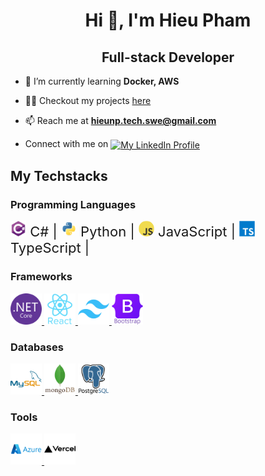 <h1 align="center">Hi 👋, I'm Hieu Pham</h1>
<h2 align="center">Full-stack Developer</h2>

- 🌱 I’m currently learning **Docker, AWS**

- 👨‍💻 Checkout my projects [here](https://github.com/Toidicodedao69?tab=repositories)

- 📫 Reach me at **hieunp.tech.swe@gmail.com**

- Connect with me on <a href="https://www.linkedin.com/in/nghia-hieu-pham/" target="blank"><img align="center"
    src="https://raw.githubusercontent.com/rahuldkjain/github-profile-readme-generator/master/src/images/icons/Social/linked-in-alt.svg"
    alt="My LinkedIn Profile" height="30" width="30" />
</a>

<h2 align="left">My Techstacks</h2>
<h3 align="left">Programming Languages</h3>

<div style="display: inline-block; font-size: 22px;">
    <img src="https://raw.githubusercontent.com/devicons/devicon/master/icons/csharp/csharp-original.svg" alt="csharp" width="25" height="25"> C# |
    <img src="https://raw.githubusercontent.com/devicons/devicon/master/icons/python/python-original.svg" alt="python" width="25" height="25" style="border-radius: 50%;"> Python |
    <img src="https://raw.githubusercontent.com/devicons/devicon/master/icons/javascript/javascript-original.svg" alt="javascript" width="25" height="25" style="border-radius: 50%;"> JavaScript |
    <img src="https://github.com/devicons/devicon/blob/master/icons/typescript/typescript-original.svg" alt="typescript" width="25" height="25"> TypeScript |
</div>
   
<h3 align="left">Frameworks</h3>
<p align="left">
    <!-- Frameworks -->
    <a href="#" target="_blank" rel="noreferrer">
        <img src="https://github.com/devicons/devicon/blob/master/icons/dotnetcore/dotnetcore-original.svg"
            alt="dotnetcore" width="50" height="50" />
    </a>
    <a href="https://reactjs.org/" target="_blank" rel="noreferrer">
        <img src="https://raw.githubusercontent.com/devicons/devicon/master/icons/react/react-original-wordmark.svg"
            alt="react" width="50" height="50" />
    </a>
    <a href="#" target="_blank" rel="noreferrer">
        <img src="https://github.com/devicons/devicon/blob/master/icons/tailwindcss/tailwindcss-original.svg"
            alt="tailwindcss" width="50" height="50" />
    </a>
    <a href="#" target="_blank" rel="noreferrer">
        <img src="https://github.com/devicons/devicon/blob/master/icons/bootstrap/bootstrap-original-wordmark.svg"
            alt="bootstrap" width="50" height="50" />
    </a>
</p>

<h3 align="left">Databases</h3>
<p align="left">
    <a href="https://www.mysql.com/" target="_blank" rel="noreferrer">
        <img src="https://raw.githubusercontent.com/devicons/devicon/master/icons/mysql/mysql-original-wordmark.svg"
            alt="mysql" width="50" height="50" />
    </a>
    <a href="https://www.mongodb.com/" target="_blank" rel="noreferrer">
        <img src="https://raw.githubusercontent.com/devicons/devicon/master/icons/mongodb/mongodb-original-wordmark.svg"
            alt="mongodb" width="50" height="50" />
    </a>
    <a href="https://www.postgresql.org" target="_blank" rel="noreferrer">
        <img src="https://raw.githubusercontent.com/devicons/devicon/master/icons/postgresql/postgresql-original-wordmark.svg"
            alt="postgresql" width="50" height="50" />
    </a>
</p>

<h3 align="left">Tools</h3>
<p align="left">
    <a href="#" target="_blank" rel="noreferrer">
        <img src="https://github.com/devicons/devicon/blob/master/icons/azure/azure-original-wordmark.svg"
            alt="azure" width="50" height="50" />
    </a>
    <a href="#" target="_blank" rel="noreferrer">
        <img src="https://github.com/devicons/devicon/blob/master/icons/vercel/vercel-original-wordmark.svg"
            alt="vercel" width="50" height="50" />
    </a>
</p>
